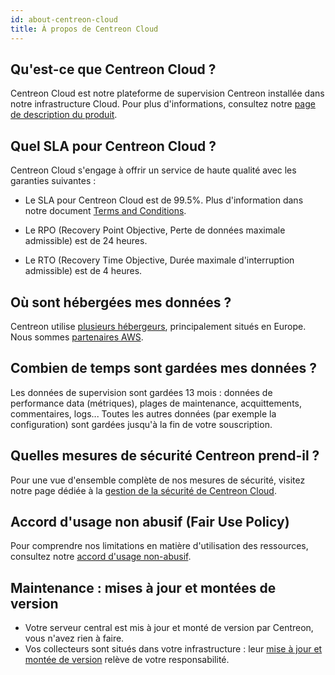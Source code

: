 ```yaml
---
id: about-centreon-cloud
title: À propos de Centreon Cloud
---
```


## Qu'est-ce que Centreon Cloud ?

Centreon Cloud est notre plateforme de supervision Centreon installée dans notre infrastructure Cloud. Pour plus d'informations, consultez notre [page de description du produit](https://www.centreon.com/fr/centreon-cloud/).

## Quel SLA pour Centreon Cloud ?

Centreon Cloud s'engage à offrir un service de haute qualité avec les garanties suivantes :

* Le SLA pour Centreon Cloud est de 99.5%. Plus d'information dans notre document [Terms and Conditions](https://www.centreon.com/legal/en/Cloud-Services-terms-ROW).

* Le RPO (Recovery Point Objective, Perte de données maximale admissible) est de 24 heures.

* Le RTO (Recovery Time Objective, Durée maximale d'interruption admissible) est de 4 heures.

## Où sont hébergées mes données ?

Centreon utilise [plusieurs hébergeurs](../security/security.md#sécurité-de-lhébergement), principalement situés en Europe. Nous sommes [partenaires AWS](https://www.centreon.com/fr/partenaires/centreon-et-aws/).

## Combien de temps sont gardées mes données ?

Les données de supervision sont gardées 13 mois : données de performance data (métriques), plages de maintenance, acquittements, commentaires, logs...
Toutes les autres données (par exemple la configuration) sont gardées jusqu'à la fin de votre souscription.

## Quelles mesures de sécurité Centreon prend-il ?

Pour une vue d'ensemble complète de nos mesures de sécurité, visitez notre page dédiée à la [gestion de la sécurité de Centreon Cloud](../security/security.md).

## Accord d'usage non abusif (Fair Use Policy)

Pour comprendre nos limitations en matière d'utilisation des ressources, consultez notre [accord d'usage non-abusif](https://www.centreon.com/legal/en/centreon-cloud-service-fair-use-policy).

## Maintenance : mises à jour et montées de version

* Votre serveur central est mis à jour et monté de version par Centreon, vous n'avez rien à faire.
* Vos collecteurs sont situés dans votre infrastructure : leur [mise à jour et montée de version](../installation/poller-update-upgrade.md) relève de votre responsabilité.
